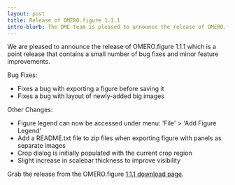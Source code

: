 ```yaml
---
layout: post
title: Release of OMERO.figure 1.1.1
intro-blurb: The OME team is pleased to announce the release of OMERO.figure 1.1.1.
---
```


We are pleased to announce the release of OMERO.figure 1.1.1 which
is a point release that contains a small number of bug fixes and
minor feature improvements.

Bug Fixes:

 - Fixes a bug with exporting a figure before saving it
 - Fixes a bug with layout of newly-added big images

Other Changes:

 - Figure legend can now be accessed under menu: 'File' > 'Add Figure Legend'
 - Add a README.txt file to zip files when exporting figure with panels as separate images
 - Crop dialog is initially populated with the current crop region
 - Slight increase in scalebar thickness to improve visibility


Grab the release from the OMERO.figure [1.1.1 download page](https://downloads.openmicroscopy.org/figure/1.1.1/).
